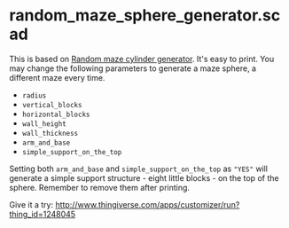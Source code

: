 # random_maze_sphere_generator.scad

This is based on [Random maze cylinder generator](https://www.thingiverse.com/thing:1229429). It's easy to print. You may change the following parameters to generate a maze sphere, a different maze every time.

- `radius`
- `vertical_blocks`
- `horizontal_blocks`
- `wall_height`
- `wall_thickness`
- `arm_and_base`
- `simple_support_on_the_top`

Setting both `arm_and_base` and `simple_support_on_the_top` as `"YES"` will generate a simple support structure - eight little blocks -  on the top of the sphere. Remember to remove them after printing.

Give it a try:
http://www.thingiverse.com/apps/customizer/run?thing_id=1248045
